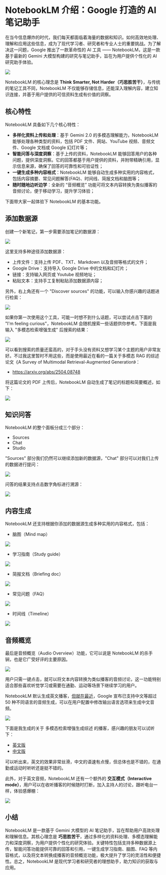 # NotebookLM 介绍：Google 打造的 AI 笔记助手

在当今信息爆炸的时代，我们每天都面临着海量的数据和知识。如何高效地处理、理解和应用这些信息，成为了现代学习者、研究者和专业人士的重要挑战。为了解决这一问题，Google 推出了一款革命性的 AI 工具 —— NotebookLM，这是一款基于最新的 Gemini 大模型构建的研究与笔记助手，旨在为用户提供个性化的 AI 研究助手体验。

![](./images/notebooklm-home.png)

NotebookLM 的核心理念是 **Think Smarter, Not Harder（巧思胜苦干）**，与传统的笔记工具不同，NotebookLM 不仅能够存储信息，还能深入理解内容，建立知识连接，并基于用户提供的可信资料生成有价值的洞察。

## 核心特性

NotebookLM 具备如下几个核心特性：

* **多样化资料上传和处理**：基于 Gemini 2.0 的多模态理解能力，NotebookLM 能够处理各种类型的资料，包括 PDF 文件、网站、YouTube 视频、音频文件、Google 文档或 Google 幻灯片等；
* **智能问答与深度洞察**：基于上传的资料，NotebookLM 能够回答用户的各种问题，提供深度洞察。它的回答都基于用户提供的资料，并附带精确引用，显示信息来源，确保了回答的可靠性和可验证性；
* **一键生成多种内容格式**：NotebookLM 能够自动生成多种实用的内容格式，包括内容摘要、常见问题解答(FAQ)、时间线、简报文档和脑图等；
* **随时随地边听边学**：全新的 “音频概览” 功能可将文本内容转换为类似播客的音频讨论，便于移动学习，提升学习体验；

下面带大家一起体验下 NotebookLM 的基本功能。

## 添加数据源

创建一个新笔记，第一步需要添加笔记的数据源：

![](./images/notebooklm-add-source.png)

这里支持多种途径添加数据源：

* 上传文件：支持上传 PDF、TXT、Markdown 以及音频等格式的文件；
* Google Drive：支持导入 Google Drive 中的文档和幻灯片；
* 链接：支持输入网页或 Youtube 视频地址；
* 粘贴文本：支持手工复制粘贴添加数据源内容；

另外，右上角还有一个 "Discover sources" 的功能，可以输入你感兴趣的话题进行检索：

![](./images/notebooklm-discover-sources-empty.png)

如果你第一次使用这个工具，可能一时想不到什么话题，可以尝试点击下面的 "I'm feeling curious"，NotebookLM 会随机搜索一些话题供你参考。下面是我输入 "多模态检索增强生成" 后搜索的结果：

![](./images/notebooklm-discover-sources-result.png)

可以看到搜索的质量还蛮高的，对于手头没有资料又想学习某个主题的用户非常友好。不过我这里暂时不用这些，而是使用最近在看的一篇关于多模态 RAG 的综述论文《A Survey of Multimodal Retrieval-Augmented Generation》：

* https://arxiv.org/abs/2504.08748

将这篇论文的 PDF 上传后，NotebookLM 自动生成了笔记的标题和简要概述，如下：

![](./images/notebooklm-add-source-done.png)

## 知识问答

NotebookLM 的整个面板分成三个部分：

* Sources
* Chat
* Studio

"Sources" 部分我们仍然可以继续添加新的数据源，"Chat" 部分可以对我们上传的数据进行提问：

![](./images/notebooklm-chat.png)

问答的结果支持点击数字角标进行溯源：

![](./images/notebooklm-chat-cite.png)

## 内容生成

NotebookLM 还支持根据你添加的数据源生成多种实用的内容格式，包括：

* 脑图（Mind map）

![](./images/notebooklm-mind-map.png)

* 学习指南（Study guide）

![](./images/notebooklm-study-guide.png)

* 简报文档（Briefing doc）

![](./images/notebooklm-briefing-doc.png)

* 常见问题（FAQ）

![](./images/notebooklm-faq.png)

* 时间线（Timeline）

![](./images/notebooklm-timeline.png)

## 音频概览

最后是音频概览（Audio Overview）功能，它可以说是 NotebookLM 的杀手锏，也是它广受好评的主要原因。

![](./images/notebooklm-audio-overview.png)

用户只需一键点击，就可以将文本内容转换为类似播客的音频讨论，这一功能特别适合那些喜欢听觉学习或需要在通勤、运动等场景下继续学习的用户。

NotebookLM 默认生成英文播客，[但就在最近](https://blog.google/technology/google-labs/notebooklm-audio-overviews-50-languages/)，Google 宣布已支持中文等超过 50 种不同语言的音频生成，可以在用户配置中修改输出语言选项来生成中文音频。

![](./images/notebooklm-settings.png)

下面是我生成的关于 多模态检索增强生成综述 的播客，感兴趣的朋友可以试听下：

* [英文版](https://notebooklm.google.com/notebook/cd9fae7e-6320-4f53-9dfc-de64fc3afb14/audio)
* [中文版](https://notebooklm.google.com/notebook/d917d76e-619f-42bc-856c-f56b02d44064/audio)

可以听出来，英文的效果非常丝滑，中文的语速有点慢，但总体也是不错的，在通勤或运动时听听还是挺不错的。

此外，对于英文音频，NotebookLM 还有一个额外的 **交互模式（Interactive mode）**，用户可以在收听播客的时候随时打断，加入主持人的讨论，跟听电台一样，体验感爆棚：

![](./images/notebooklm-audio-interactive-mode.png)

## 小结

NotebookLM 是一款基于 Gemini 大模型的 AI 笔记助手，旨在帮助用户高效处理和理解信息。其核心理念是 **巧思胜苦干**，通过多样化的资料处理、多模态理解能力和深度洞察，为用户提供个性化的研究体验。关键特性包括支持多种数据源上传，智能问答功能提供可靠的回答和引用，一键生成学习指南、脑图、FAQ 等内容格式，以及将文本转换成播客的音频概览功能，极大提升了学习的灵活性和便捷性。总之，NotebookLM 是现代学习者和研究者的理想助手，助力知识的获取与应用。
